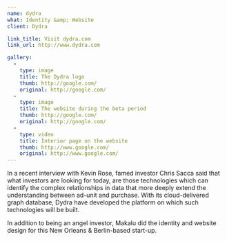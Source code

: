 ```yaml
---
name: dydra
what: Identity &amp; Website
client: Dydra

link_title: Visit dydra.com
link_url: http://www.dydra.com

gallery:
  -
    type: image
    title: The Dydra logo
    thumb: http://google.com/
    original: http://google.com/
  -
    type: image
    title: The website during the beta period
    thumb: http://google.com/
    original: http://google.com/
  -
    type: video
    title: Interior page on the website
    thumb: http://www.google.com/
    original: http://www.google.com/
---
```


In a recent interview with Kevin Rose, famed investor Chris Sacca said that what investors are looking for today, are those technologies which can identify the complex relationships in data that more deeply extend the understanding between ad-unit and purchase. With its cloud-delivered graph database, Dydra have developed the platform on which such technologies will be built. 

In addition to being an angel investor, Makalu did the identity and website design for this New Orleans & Berlin-based start-up.
